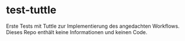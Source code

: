 # test-tuttle

Erste Tests mit Tuttle zur Implementierung des angedachten Workflows. 
Dieses Repo enthält keine Informationen und keinen Code.

<!-- Und mit diesem Kommentar überprüfe ich die Inkrementelle Synchro. -->
